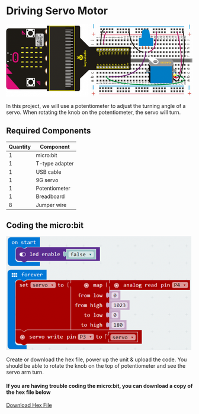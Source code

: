# Driving Servo Motor

![alt text](driving-servo-motor.png "Driving Servo Motor")

In this project, we will use a potentiometer to adjust the turning angle of a servo. When rotating the knob on the potentiometer, the servo will turn.

## Required Components
Quantity | Component
--- | ---
1 | micro:bit
1 | T-type adapter
1 | USB cable
1 | 9G servo
1 | Potentiometer
1 | Breadboard
8 | Jumper wire

## Coding the micro:bit
![alt text](driving-servo-motor-code.png "Driving Servo Motor - Code Block")

Create or download the hex file, power up the unit & upload the code. You should be able to rotate the knob on the top of potentiometer and see the servo arm turn.

#### If you are having trouble coding the micro:bit, you can download a copy of the hex file below
[Download Hex File](https://github.com/Jaycar-Electronics/micro-bit-Starter-Kit/blob/master/Project%208%20-%20RGB%20LED/RGB-LED.zip?raw=true)
